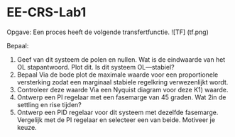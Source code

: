 # EE-CRS-Lab1
Opgave:
Een proces heeft de volgende transfertfunctie.
![TF] (tf.png)

                                         
Bepaal:

1. Geef van dit systeem de polen en nullen. Wat is de eindwaarde van het OL stapantwoord. Plot dit. Is dit systeem OL—stabiel?
2. Bepaal Via de bode plot de maximale waarde voor een proportionele versterking zodat een marginaal stabiele regelkring verwezenlijkt wordt.
3. Controleer deze waarde Via een Nyquist diagram voor deze K1) waarde.
4. Ontwerp een PI regelaar met een fasemarge van 45 graden. Wat 2in de settling en rise tijden?
5. Ontwerp een PID regelaar voor dit systeem met dezelfde fasemarge. Vergelijk met de PI regelaar en selecteer een van beide. Motiveer je keuze.
